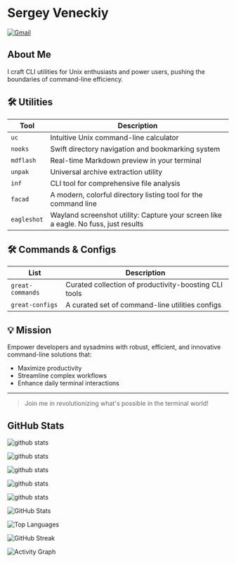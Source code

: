 # Sergey Veneckiy

[![Gmail](https://img.shields.io/badge/Gmail-Email%20Me-blue?logo=gmail)](mailto:s.venetsky@gmail.com)

## About Me

I craft CLI utilities for Unix enthusiasts and power users, pushing the boundaries of command-line efficiency.


## 🛠️ Utilities

| Tool | Description |
|------|-------------|
| `uc` | Intuitive Unix command-line calculator |
| `nooks` | Swift directory navigation and bookmarking system |
| `mdflash` | Real-time Markdown preview in your terminal |
| `unpak` | Universal archive extraction utility |
| `inf` | CLI tool for comprehensive file analysis  |
| `facad` | A modern, colorful directory listing tool for the command line  |
| `eagleshot` | Wayland screenshot utility: Capture your screen like a eagle. No fuss, just results |

## 🛠️ Commands & Configs
| List        | Description |
|-------------|-------------|
| `great-commands` | Curated collection of productivity-boosting CLI tools |
| `great-configs`  | A curated set of command-line utilities configs |



## 💡 Mission

Empower developers and sysadmins with robust, efficient, and innovative command-line solutions that:

- Maximize productivity
- Streamline complex workflows
- Enhance daily terminal interactions

---

> Join me in revolutionizing what's possible in the terminal world!


## GitHub Stats

![github stats](https://github-readme-stats.vercel.app/api?username=yellow-footed-honeyguide&show_icons=true&count_private=true&hide_title=true)

![github stats](https://github-readme-stats.vercel.app/api?username=yellow-footed-honeyguide&show_icons=true&count_private=true&hide_title=false&theme=radical&bg_color=0D1117&hide_border=true&include_all_commits=true&custom_title=My%20GitHub%20Stats&line_height=29&text_color=ffffff&icon_color=ff3860&title_color=ff3860)


![github stats](https://github-readme-stats.vercel.app/api?username=yellow-footed-honeyguide&show_icons=true&count_private=true&hide_title=false&theme=default&hide_border=false&include_all_commits=true&custom_title=GitHub%20Insights&card_width=400&line_height=24&ring_color=ff3860&text_bold=true&rank_icon=github)


![github stats](https://github-readme-stats.vercel.app/api?username=yellow-footed-honeyguide&show_icons=true&count_private=true&hide_title=true&theme=tokyonight&hide_border=true&include_all_commits=true&hide=contribs,issues&custom_title=GitHub%20Overview&layout=compact&card_width=300&line_height=20)


![github stats](https://github-readme-stats.vercel.app/api?username=yellow-footed-honeyguide&show_icons=true&count_private=true&hide_title=false&theme=transparent&bg_color=163852&title_color=f5b836&text_color=ffffff&icon_color=f5b836&border_color=f5b836&hide_border=false&include_all_commits=true&custom_title=My%20GitHub%20Activity)


![GitHub Stats](https://github-readme-stats.vercel.app/api?username=yellow-footed-honeyguide&show_icons=true&count_private=true&hide_title=false&theme=default&bg_color=ffffff&title_color=163852&text_color=163852&icon_color=f5b836&border_color=163852&border_radius=10&custom_title=My%20GitHub%20Snapshot&card_width=495&line_height=30&ring_color=f5b836&show_owner=true)

![Top Languages](https://github-readme-stats.vercel.app/api/top-langs/?username=yellow-footed-honeyguide&layout=compact&theme=default&title_color=163852&text_color=163852&bg_color=ffffff&border_color=163852&border_radius=10&card_width=495)


![GitHub Streak](https://github-readme-streak-stats.herokuapp.com/?user=yellow-footed-honeyguide&theme=default&background=ffffff&border=163852&ring=f5b836&fire=f5b836&currStreakNum=163852&sideNums=163852&currStreakLabel=163852&sideLabels=163852&dates=163852)


![Activity Graph](https://activity-graph.herokuapp.com/graph?username=yellow-footed-honeyguide&bg_color=ffffff&color=163852&line=f5b836&point=163852&area_color=f5b836&area=true&hide_border=false&custom_title=GitHub%20Activity%20Graph)



